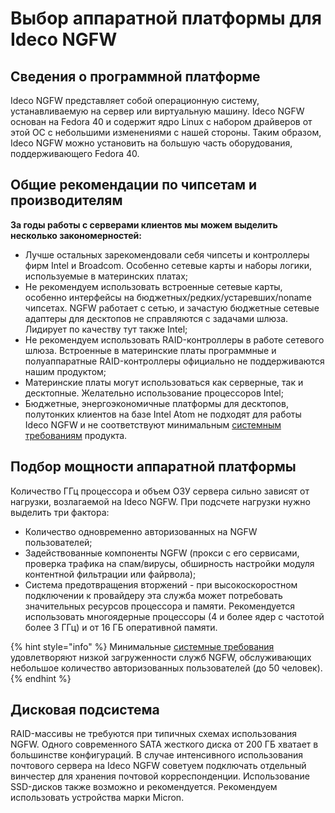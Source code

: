 # Выбор аппаратной платформы для Ideco NGFW

## Сведения о программной платформе

Ideco NGFW представляет собой операционную систему, устанавливаемую на сервер или виртуальную машину. Ideco NGFW основан на Fedora 40 и содержит ядро Linux с набором драйверов от этой ОС с небольшими изменениями с нашей стороны. Таким образом, Ideco NGFW можно установить на большую часть оборудования, поддерживающего Fedora 40.

## Общие рекомендации по чипсетам и производителям

**За годы работы с серверами клиентов мы можем выделить несколько закономерностей:**

* Лучше остальных зарекомендовали себя чипсеты и контроллеры фирм Intel и Broadcom. Особенно сетевые карты и наборы логики, используемые в материнских платах;
* Не рекомендуем использовать встроенные сетевые карты, особенно интерфейсы на бюджетных/редких/устаревших/noname чипсетах. NGFW работает с сетью, и зачастую бюджетные сетевые адаптеры для десктопов не справляются с задачами шлюза. Лидирует по качеству тут также  Intel;
* Не рекомендуем использовать RAID-контроллеры в работе сетевого шлюза. Встроенные в материнские платы программные и полуаппаратные RAID-контроллеры официально не поддерживаются нашим продуктом;
* Материнские платы могут использоваться как серверные, так и десктопные. Желательно использование процессоров Intel;
* Бюджетные, энергоэкономичные платформы для десктопов, полутонких клиентов на базе Intel Atom не подходят для работы Ideco NGFW и не соответствуют минимальным [системным требованиям](/general/data-update-source-ideco-utm.md) продукта.

## Подбор мощности аппаратной платформы

Количество ГГц процессора и объем ОЗУ сервера сильно зависят от нагрузки, возлагаемой на Ideco NGFW. При подсчете нагрузки нужно выделить три фактора:

* Количество одновременно авторизованных на NGFW пользователей;
* Задействованные компоненты NGFW (прокси с его сервисами, проверка трафика на спам/вирусы, обширность настройки модуля контентной фильтрации или файрвола);
* Система предотвращения вторжений - при высокоскоростном подключении к провайдеру эта служба может потребовать значительных ресурсов процессора и памяти. Рекомендуется использовать многоядерные процессоры (4 и более ядер с частотой более 3 ГГц) и от 16 ГБ оперативной памяти.

{% hint style="info" %}
Минимальные [системные требования](/general/data-update-source-ideco-utm.md) удовлетворяют низкой загруженности служб NGFW, обслуживающих небольшое количество авторизованных пользователей (до 50 человек).
{% endhint %}

## Дисковая подсистема

RAID-массивы не требуются при типичных схемах использования NGFW. Одного современного SATA жесткого диска от 200 ГБ хватает в большинстве конфигураций. В случае интенсивного использования почтового сервера на Ideco NGFW советуем подключать отдельный винчестер для хранения почтовой корреспонденции. Использование SSD-дисков также возможно и рекомендуется. Рекомендуем использовать устройства марки Micron.
